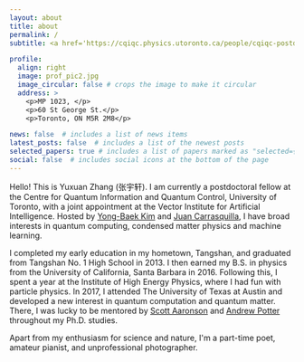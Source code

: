 ```yaml
---
layout: about
title: about
permalink: /
subtitle: <a href='https://cqiqc.physics.utoronto.ca/people/cqiqc-postdoctoral-fellows/yuxuan-zhang/'>Affiliation</a>

profile:
  align: right
  image: prof_pic2.jpg
  image_circular: false # crops the image to make it circular
  address: >
    <p>MP 1023, </p>
    <p>60 St George St.</p>
    <p>Toronto, ON M5R 2M8</p>

news: false  # includes a list of news items
latest_posts: false  # includes a list of the newest posts
selected_papers: true # includes a list of papers marked as "selected={true}"
social: false  # includes social icons at the bottom of the page
---
```


Hello! This is Yuxuan Zhang (张宇轩). I am currently a postdoctoral fellow at the Centre for Quantum Information and Quantum Control, University of Toronto, with a joint appointment at the Vector Institute for Artificial Intelligence. Hosted by [Yong-Baek Kim](https://sites.google.com/view/ybkimgroup/home) and [Juan Carrasquilla](https://vectorinstitute.ai/team/juan-felipe-carrasquilla-alvarez/), I have broad interests in quantum computing, condensed matter physics and machine learning.

I completed my early education in my hometown, Tangshan, and graduated from Tangshan No. 1 High School in 2013. I then earned my B.S. in physics from the University of California, Santa Barbara in 2016. Following this, I spent a year at the Institute of High Energy Physics, where I had fun with particle physics. In 2017, I attended The University of Texas at Austin and developed a new interest in quantum computation and quantum matter. There, I was lucky to be mentored by [Scott Aaronson](https://scottaaronson.blog/) and [Andrew Potter](https://qmi.ubc.ca/team-member/andrew-potter/) throughout my Ph.D. studies. 

Apart from my enthusiasm for science and nature, I'm a part-time poet, amateur pianist, and unprofessional photographer.
